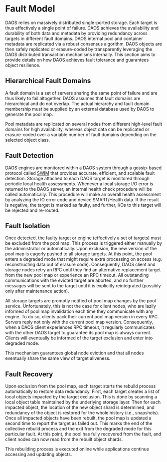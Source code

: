 <a id="4.3"></a>

# Fault Model

DAOS relies on massively distributed single-ported storage. Each target
is thus effectively a single point of failure. DAOS achieves the availability
and durability of both data and metadata by providing redundancy across
targets in different fault domains. DAOS internal pool and container
metadata are replicated via a robust consensus algorithm. DAOS objects
are then safely replicated or erasure-coded by transparently leveraging
 the DAOS distributed transaction mechanisms internally. This section aims to provide details on how DAOS achieves fault tolerance
 and guarantees object resilience.

<a id="4.3.1"></a>

## Hierarchical Fault Domains

A fault domain is a set of servers sharing the same point of failure and
are thus likely to fail altogether. DAOS assumes that fault domains
are hierarchical and do not overlap. The actual hierarchy and fault domain
membership must be supplied by an external database used by DAOS to
generate the pool map.

Pool metadata are replicated on several nodes from different high-level
fault domains for high availability, whereas object data can be replicated
or erasure-coded over a variable number of fault domains depending on
the selected object class.

<a id="4.3.2"></a>

## Fault Detection

DAOS engines are monitored within a DAOS system through a gossip-based protocol
called [SWIM](http://ieeexplore.ieee.org/stamp/stamp.jsp?arnumber=1028914)
that provides accurate, efficient, and scalable fault detection.
Storage attached to each DAOS target is monitored through periodic local
health assessments. Whenever a local storage I/O error is returned to the
DAOS server, an internal health check procedure will be called automatically.
This procedure will make an overall health assessment by analyzing the
IO error code and device SMART/Health data. If the result is negative,
the target is marked as faulty, and further, I/Os to this target will be
rejected and re-routed.

<a id="4.3.3"></a>

## Fault Isolation

Once detected, the faulty target or engine (effectively a set of targets)
must be excluded from the pool map. This process is triggered either manually
by the administrator or automatically. Upon exclusion, the new version of
the pool map is eagerly pushed to all storage targets. At this point, the pool
enters a degraded mode that might require extra processing on access (e.g.
reconstructing data out of erasure code). Consequently, DAOS client and storage
nodes retry an RPC until they find an alternative replacement target
from the new pool map or experience an RPC timeout. All outstanding communications with the
evicted target are aborted, and no further messages will be sent to the
target until it is explicitly reintegrated (possibly only after maintenance
action).

All storage targets are promptly notified of pool map changes by the pool
service. Unfortunately, this is not the case for client nodes, who are lazily informed
of pool map invalidation each time they communicate with any engine. To do so,
clients pack their current pool map version in every RPC. Servers reply not
only with the current pool map version. Consequently, when a DAOS client
experiences RPC timeout, it regularly communicates with the other DAOS
target to guarantee its pool map is always current. Clients will
eventually be informed of the target exclusion and enter into degraded mode.

This mechanism guarantees global node eviction and that all nodes eventually
share the same view of target aliveness.

<a id="4.3.4"></a>

## Fault Recovery

Upon exclusion from the pool map, each target starts the rebuild process
automatically to restore data redundancy. First, each target creates a list
of local objects impacted by the target exclusion. This is done by scanning
a local object table maintained by the underlying storage layer. Then for
each impacted object, the location of the new object shard is determined, and
redundancy of the object is restored for the whole history (i.e., snapshots).
Once all impacted objects have been rebuilt, the pool map is updated a second
time to report the target as failed out. This marks the end of the collective
rebuild process and the exit from the degraded mode for this particular fault.
At this point, the pool has fully recovered from the fault, and client nodes
can now read from the rebuilt object shards.

This rebuilding process is executed online while applications continue accessing
and updating objects.
